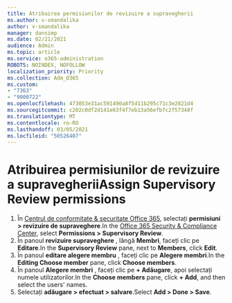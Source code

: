 ```yaml
---
title: Atribuirea permisiunilor de revizuire a supravegherii
ms.author: v-smandalika
author: v-smandalika
manager: dansimp
ms.date: 02/21/2021
audience: Admin
ms.topic: article
ms.service: o365-administration
ROBOTS: NOINDEX, NOFOLLOW
localization_priority: Priority
ms.collection: Adm_O365
ms.custom:
- "7363"
- "9000722"
ms.openlocfilehash: 473053e31ac591490a8f5d11b295c71c3e2821d4
ms.sourcegitcommit: c202c0df2d141e63f4f7eb13a56efbfc2f57348f
ms.translationtype: MT
ms.contentlocale: ro-RO
ms.lasthandoff: 03/05/2021
ms.locfileid: "50526407"
---
```

# <a name="assign-supervisory-review-permissions"></a><span data-ttu-id="5ec01-102">Atribuirea permisiunilor de revizuire a supravegherii</span><span class="sxs-lookup"><span data-stu-id="5ec01-102">Assign Supervisory Review permissions</span></span>

1. <span data-ttu-id="5ec01-103">În [Centrul de conformitate & securitate Office 365](https://sip.protection.office.com/homepage), selectați **permisiuni > revizuire de supraveghere**.</span><span class="sxs-lookup"><span data-stu-id="5ec01-103">In the [Office 365 Security & Compliance Center](https://sip.protection.office.com/homepage), select **Permissions > Supervisory Review**.</span></span>
2. <span data-ttu-id="5ec01-104">În panoul **revizuire supraveghere** , lângă **Membri**, faceți clic pe **Editare**.</span><span class="sxs-lookup"><span data-stu-id="5ec01-104">In the **Supervisory Review** pane, next to **Members**, click **Edit**.</span></span>
3. <span data-ttu-id="5ec01-105">În panoul **editare alegere membru** , faceți clic pe **Alegere membri**.</span><span class="sxs-lookup"><span data-stu-id="5ec01-105">In the **Editing Choose member** pane, click **Choose members**.</span></span>
4. <span data-ttu-id="5ec01-106">În panoul **Alegere membri** , faceți clic pe **+ Adăugare**, apoi selectați numele utilizatorilor.</span><span class="sxs-lookup"><span data-stu-id="5ec01-106">In the **Choose members** pane, click **+ Add**, and then select the users' names.</span></span>
5. <span data-ttu-id="5ec01-107">Selectați **adăugare > efectuat > salvare**.</span><span class="sxs-lookup"><span data-stu-id="5ec01-107">Select **Add > Done > Save**.</span></span>